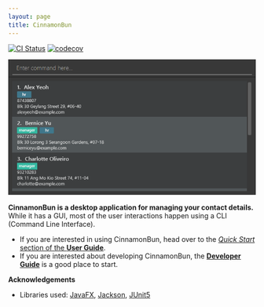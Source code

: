 ```yaml
---
layout: page
title: CinnamonBun
---
```


[![CI Status](https://github.com/se-edu/addressbook-level3/workflows/Java%20CI/badge.svg)](https://github.com/se-edu/addressbook-level3/actions)
[![codecov](https://codecov.io/gh/se-edu/addressbook-level3/branch/master/graph/badge.svg)](https://codecov.io/gh/se-edu/addressbook-level3)

![Ui](images/Ui.png)

**CinnamonBun is a desktop application for managing your contact details.** While it has a GUI, most of the user interactions happen using a CLI (Command Line Interface).

* If you are interested in using CinnamonBun, head over to the [_Quick Start_ section of the **User Guide**](UserGuide.html#quick-start).
* If you are interested about developing CinnamonBun, the [**Developer Guide**](DeveloperGuide.html) is a good place to start.


**Acknowledgements**

* Libraries used: [JavaFX](https://openjfx.io/), [Jackson](https://github.com/FasterXML/jackson), [JUnit5](https://github.com/junit-team/junit5)
